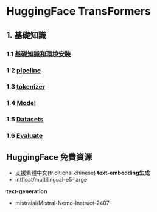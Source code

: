 # HuggingFace TransFormers
## 1. 基礎知識
### 1.1 [**基礎知識和環境安裝**](./環境安裝)
### 1.2 [**pipeline**](./pipeline/)
### 1.3 [**tokenizer**](./tokenizer/)
### 1.4 [**Model**](./model/)
### 1.5 [**Datasets**](./datasets/)
### 1.6 [**Evaluate**](./evaluate/)

## HuggingFace 免費資源
- 支援繁體中文(triditional chinese)
**text-embedding生成**
- intfloat/multilingual-e5-large

**text-generation**
- mistralai/Mistral-Nemo-Instruct-2407







